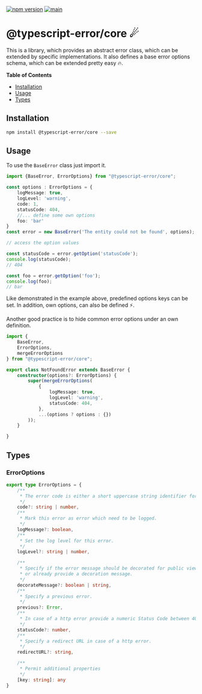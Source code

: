 [![npm version](https://badge.fury.io/js/@typescript-error%2Fcore.svg)](https://badge.fury.io/js/@typescript-error%2Fcore)
[![main](https://github.com/Tada5hi/typescript-error/actions/workflows/main.yml/badge.svg)](https://github.com/Tada5hi/typescript-error/actions/workflows/main.yml)
# @typescript-error/core ☄

This is a library, which provides an abstract error class, which can be extended by specific implementations.
It also defines a base error options schema, which can be extended pretty easy 🔥.

**Table of Contents**

- [Installation](#installation)
- [Usage](#usage)
- [Types](#types)

## Installation

```bash
npm install @typescript-error/core --save
```

## Usage

To use the `BaseError` class just import it.

```typescript
import {BaseError, ErrorOptions} from "@typescript-error/core";

const options : ErrorOptions = {
    logMessage: true,
    logLevel: 'warning',
    code: 1,
    statusCode: 404,
    //... define some own options
    foo: 'bar'
}
const error = new BaseError('The entity could not be found', options);

// access the option values

const statusCode = error.getOption('statusCode');
console.log(statusCode);
// 404

const foo = error.getOption('foo');
console.log(foo);
// bar
```
Like demonstrated in the example above, predefined options keys can be set. In addition, own options,
can also be defined ⚡.

Another good practice is to hide common error options under an own definition.

```typescript
import {
    BaseError, 
    ErrorOptions,
    mergeErrorOptions
} from "@typescript-error/core";

export class NotFoundError extends BaseError {
    constructor(options?: ErrorOptions) {
        super(mergeErrorOptions(
            {
                logMessage: true,
                logLevel: 'warning',
                statusCode: 404,   
            },
            ...(options ? options : {})
        ));
    }

}
```

## Types

### ErrorOptions
```typescript
export type ErrorOptions = {
    /**
     * The error code is either a short uppercase string identifier for the error or a numeric error code. For example: SERVER_ERROR
     */
    code?: string | number,
    /**
     * Mark this error as error which need to be logged.
     */
    logMessage?: boolean,
    /**
     * Set the log level for this error.
     */
    logLevel?: string | number,

    /**
     * Specify if the error message should be decorated for public view
     * or already provide a decoration message.
     */
    decorateMessage?: boolean | string,
    /**
     * Specify a previous error.
     */
    previous?: Error,
    /**
     * In case of a http error provide a numeric Status Code between 400-599.
     */
    statusCode?: number,
    /**
     * Specify a redirect URL in case of a http error.
     */
    redirectURL?: string,

    /**
     * Permit additional properties
     */
    [key: string]: any
}
```
